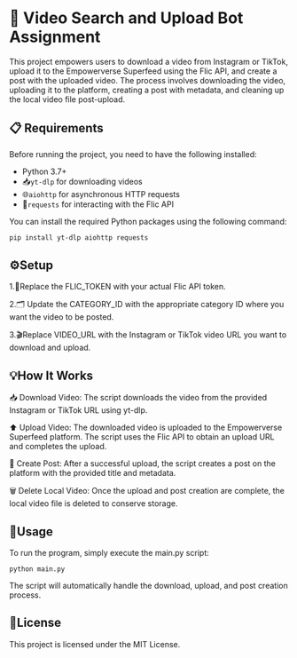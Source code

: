 # 🎥 Video Search and Upload Bot Assignment

This project empowers users to download a video from Instagram or TikTok, upload it to the Empowerverse Superfeed using the Flic API, and create a post with the uploaded video. The process involves downloading the video, uploading it to the platform, creating a post with metadata, and cleaning up the local video file post-upload.



## 📋 Requirements

Before running the project, you need to have the following installed:

- Python 3.7+
- 📥`yt-dlp` for downloading videos
- 🌐`aiohttp` for asynchronous HTTP requests
- 🔑`requests` for interacting with the Flic API

You can install the required Python packages using the following command:

```bash
pip install yt-dlp aiohttp requests

```
## ⚙️Setup
1.🔑Replace the FLIC_TOKEN with your actual Flic API token.

2.🗂️ Update the CATEGORY_ID with the appropriate category ID where you want the video to be posted.

3.🎬Replace VIDEO_URL with the Instagram or TikTok video URL you want to download and upload.

## 💡How It Works
📥 Download Video:
The script downloads the video from the provided Instagram or TikTok URL using yt-dlp.

⬆️ Upload Video:
The downloaded video is uploaded to the Empowerverse Superfeed platform. The script uses the Flic API to obtain an upload URL and completes the upload.

📝 Create Post:
After a successful upload, the script creates a post on the platform with the provided title and metadata.

🗑️ Delete Local Video:
Once the upload and post creation are complete, the local video file is deleted to conserve storage.

## 🚀Usage
To run the program, simply execute the main.py script:
```
python main.py
```
The script will automatically handle the download, upload, and post creation process.

## 📝License
This project is licensed under the MIT License. 
